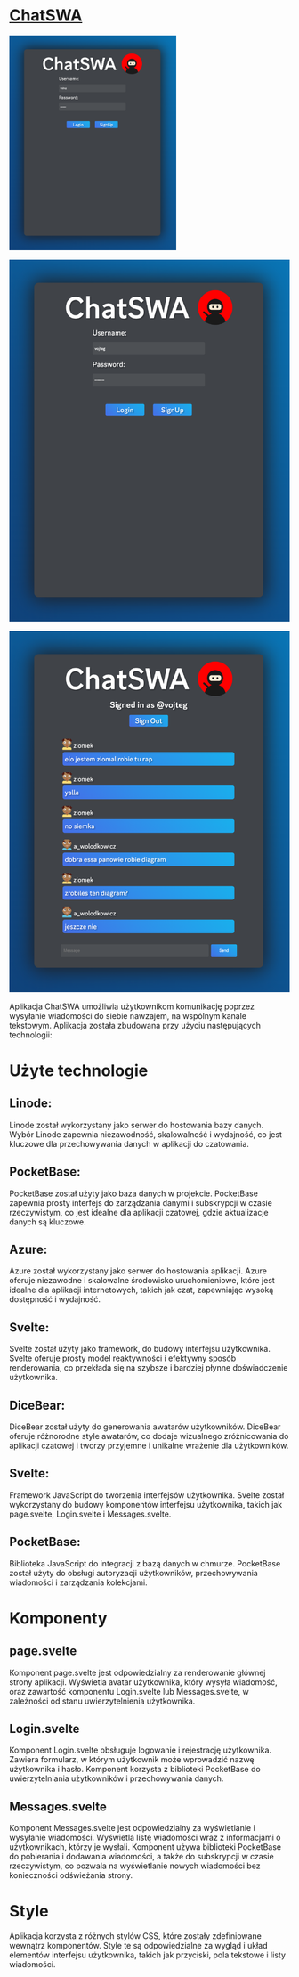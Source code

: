 # [ChatSWA](https://chatswa.ninja)

<img src="./static/logowanie.png" alt="Ekran logowania" style = "max-width:300px">


![Ekran logowania](./static/logowanie.png)

![Po zalogowaniu](./static/czat.png)

Aplikacja ChatSWA umożliwia użytkownikom komunikację poprzez wysyłanie wiadomości do siebie nawzajem, na wspólnym kanale tekstowym. Aplikacja została zbudowana przy użyciu następujących technologii:

# Użyte technologie

## Linode:

Linode został wykorzystany jako serwer do hostowania bazy danych. Wybór Linode zapewnia niezawodność, skalowalność i wydajność, co jest kluczowe dla przechowywania danych w aplikacji do czatowania.

## PocketBase:

PocketBase został użyty jako baza danych w projekcie. PocketBase zapewnia prosty interfejs do zarządzania danymi i subskrypcji w czasie rzeczywistym, co jest idealne dla aplikacji czatowej, gdzie aktualizacje danych są kluczowe.

## Azure:

Azure został wykorzystany jako serwer do hostowania aplikacji. Azure oferuje niezawodne i skalowalne środowisko uruchomieniowe, które jest idealne dla aplikacji internetowych, takich jak czat, zapewniając wysoką dostępność i wydajność.

## Svelte:

Svelte został użyty jako framework, do budowy interfejsu użytkownika. Svelte oferuje prosty model reaktywności i efektywny sposób renderowania, co przekłada się na szybsze i bardziej płynne doświadczenie użytkownika.

## DiceBear:

DiceBear został użyty do generowania awatarów użytkowników. DiceBear oferuje różnorodne style awatarów, co dodaje wizualnego zróżnicowania do aplikacji czatowej i tworzy przyjemne i unikalne wrażenie dla użytkowników.

## Svelte:

Framework JavaScript do tworzenia interfejsów użytkownika. Svelte został wykorzystany do budowy komponentów interfejsu użytkownika, takich jak page.svelte, Login.svelte i Messages.svelte.

## PocketBase:

Biblioteka JavaScript do integracji z bazą danych w chmurze. PocketBase został użyty do obsługi autoryzacji użytkowników, przechowywania wiadomości i zarządzania kolekcjami.

# Komponenty

## page.svelte

Komponent page.svelte jest odpowiedzialny za renderowanie głównej strony aplikacji. Wyświetla avatar użytkownika, który wysyła wiadomość, oraz zawartość komponentu Login.svelte lub Messages.svelte, w zależności od stanu uwierzytelnienia użytkownika.

## Login.svelte

Komponent Login.svelte obsługuje logowanie i rejestrację użytkownika. Zawiera formularz, w którym użytkownik może wprowadzić nazwę użytkownika i hasło. Komponent korzysta z biblioteki PocketBase do uwierzytelniania użytkowników i przechowywania danych.

## Messages.svelte

Komponent Messages.svelte jest odpowiedzialny za wyświetlanie i wysyłanie wiadomości. Wyświetla listę wiadomości wraz z informacjami o użytkownikach, którzy je wysłali. Komponent używa biblioteki PocketBase do pobierania i dodawania wiadomości, a także do subskrypcji w czasie rzeczywistym, co pozwala na wyświetlanie nowych wiadomości bez konieczności odświeżania strony.

# Style

Aplikacja korzysta z różnych stylów CSS, które zostały zdefiniowane wewnątrz komponentów. Style te są odpowiedzialne za wygląd i układ elementów interfejsu użytkownika, takich jak przyciski, pola tekstowe i listy wiadomości.
